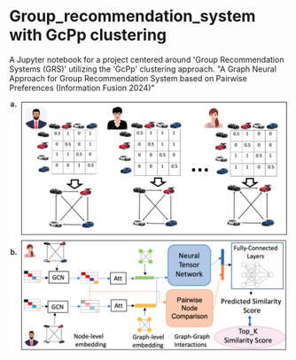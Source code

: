 # Group_recommendation_system with GcPp clustering

A Jupyter notebook for a project centered around 'Group Recommendation Systems (GRS)' utilizing the 'GcPp' clustering approach.
"A Graph Neural Approach for Group Recommendation System based on Pairwise Preferences (Information Fusion 2024)"

<img src="https://github.com/RozaAbolghasemi/GRS_GcPp/blob/main/Similarity_prediction.png" alt="Description of the Image" width="700">
